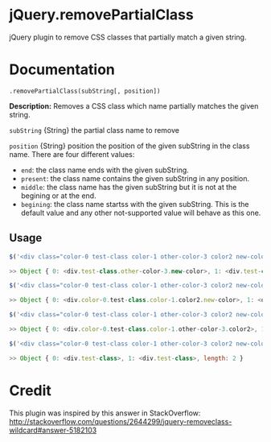 # jQuery.removePartialClass

jQuery plugin to remove CSS classes that partially match a given string.


# Documentation

```
.removePartialClass(subString[, position])
```

**Description:** Removes a CSS class which name partially matches the given string.

`subString` {String} the partial class name to remove

`position` {String} position the position of the given subString in the class name. There are four different values:
* `end`: the class name ends with the given subString.
* `present`: the class name contains the given subString in any position.
* `middle`: the class name has the given subString but it is not at the begining or at the end.
* `begining`: the class name startss with the given subString. This is the default value and any other not-supported value will behave as this one.


## Usage

```js
$('<div class="color-0 test-class color-1 other-color-3 color2 new-color"></div><div class="color-0 test-class test-color-1 color-1 other-color-3 color2"></div>').removePartialClass('color');

>> Object { 0: <div.test-class.other-color-3.new-color>, 1: <div.test-class.test-color-1.other-color-3>, length: 2 }

$('<div class="color-0 test-class color-1 other-color-3 color2 new-color"></div><div class="color-0 test-class test-color-1 color-1 other-color-3 color2"></div>').removePartialClass('color', 'middle');

>> Object { 0: <div.color-0.test-class.color-1.color2.new-color>, 1: <div.color-0.test-class.color-1.color2>, length: 2 }

$('<div class="color-0 test-class color-1 other-color-3 color2 new-color"></div><div class="color-0 test-class test-color-1 color-1 other-color-3 color2"></div>').removePartialClass('color', 'end');

>> Object { 0: <div.color-0.test-class.color-1.other-color-3.color2>, 1: <div.color-0.test-class.test-color-1.color-1.other-color-3.color2>, length: 2 }

$('<div class="color-0 test-class color-1 other-color-3 color2 new-color"></div><div class="color-0 test-class test-color-1 color-1 other-color-3 color2"></div>').removePartialClass('color', 'present');

>> Object { 0: <div.test-class>, 1: <div.test-class>, length: 2 }

```


# Credit

This plugin was inspired by this answer in StackOverflow: http://stackoverflow.com/questions/2644299/jquery-removeclass-wildcard#answer-5182103
